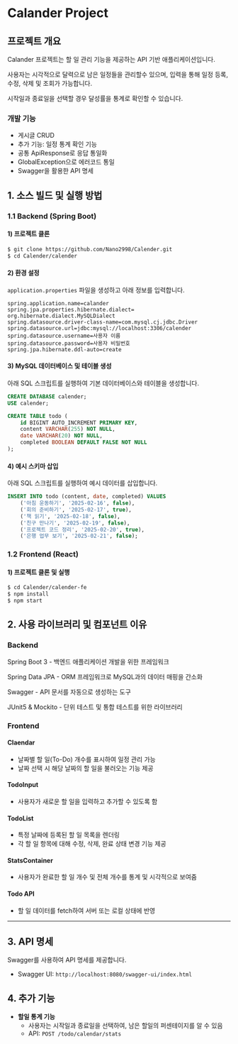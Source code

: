 # Calander Project

## 프로젝트 개요
Calander 프로젝트는 할 일 관리 기능을 제공하는 API 기반 애플리케이션입니다. 

사용자는 시각적으로 달력으로 남은 일정들을 관리할수 있으며, 입력을 통해 일정 등록, 수정, 삭제 및 조회가 가능합니다.

시작일과 종료일을 선택할 경우 달성률을 통계로 확인할 수 있습니다.

### 개발 기능
- 게시글 CRUD
- 추가 기능: 일정 통계 확인 기능
- 공통 ApiResponse로 응답 통일화
- GlobalException으로 에러코드 통일
- Swagger을 활용한 API 명세

## 1. 소스 빌드 및 실행 방법
### 1.1 Backend (Spring Boot)
#### 1) 프로젝트 클론
```sh
$ git clone https://github.com/Nano2998/Calender.git
$ cd Calender/calender
```

#### 2) 환경 설정
`application.properties` 파일을 생성하고 아래 정보를 입력합니다.
```application.properties
spring.application.name=calander
spring.jpa.properties.hibernate.dialect= org.hibernate.dialect.MySQLDialect
spring.datasource.driver-class-name=com.mysql.cj.jdbc.Driver
spring.datasource.url=jdbc:mysql://localhost:3306/calender
spring.datasource.username=사용자 이름
spring.datasource.password=사용자 비밀번호
spring.jpa.hibernate.ddl-auto=create
```

#### 3) MySQL 데이터베이스 및 테이블 생성
아래 SQL 스크립트를 실행하여 기본 데이터베이스와 테이블을 생성합니다.
```sql   
CREATE DATABASE calender;
USE calender;

CREATE TABLE todo (
    id BIGINT AUTO_INCREMENT PRIMARY KEY,
    content VARCHAR(255) NOT NULL,
    date VARCHAR(20) NOT NULL,
    completed BOOLEAN DEFAULT FALSE NOT NULL
);
```

#### 4) 예시 스키마 삽입
아래 SQL 스크립트를 실행하여 예시 데이터를 삽입합니다.
```sql
INSERT INTO todo (content, date, completed) VALUES
    ('아침 운동하기', '2025-02-16', false),
    ('회의 준비하기', '2025-02-17', true),
    ('책 읽기', '2025-02-18', false),
    ('친구 만나기', '2025-02-19', false),
    ('프로젝트 코드 정리', '2025-02-20', true),
    ('은행 업무 보기', '2025-02-21', false);
```

### 1.2 Frontend (React)
#### 1) 프로젝트 클론 및 실행
```sh
$ cd Calender/calender-fe
$ npm install
$ npm start
```

## 2. 사용 라이브러리 및 컴포넌트 이유
### Backend
Spring Boot 3 - 백엔드 애플리케이션 개발을 위한 프레임워크

Spring Data JPA - ORM 프레임워크로 MySQL과의 데이터 매핑을 간소화

Swagger - API 문서를 자동으로 생성하는 도구

JUnit5 & Mockito - 단위 테스트 및 통합 테스트를 위한 라이브러리

### Frontend
#### Claendar 
- 날짜별 할 일(To-Do) 개수를 표시하여 일정 관리 가능
- 날짜 선택 시 해당 날짜의 할 일을 불러오는 기능 제공

#### TodoInput
- 사용자가 새로운 할 일을 입력하고 추가할 수 있도록 함

#### TodoList
- 특정 날짜에 등록된 할 일 목록을 렌더링
- 각 할 일 항목에 대해 수정, 삭제, 완료 상태 변경 기능 제공

#### StatsContainer
- 사용자가 완료한 할 일 개수 및 전체 개수를 통계 및 시각적으로 보여줌

#### Todo API
- 할 일 데이터를 fetch하여 서버 또는 로컬 상태에 반영

---

## 3. API 명세
Swagger를 사용하여 API 명세를 제공합니다.
- Swagger UI: `http://localhost:8080/swagger-ui/index.html`


## 4. 추가 기능
- **할일 통계 기능**
  - 사용자는 시작일과 종료일을 선택하여, 남은 할일의 퍼센테이지를 알 수 있음
  - API: `POST /todo/calendar/stats`

